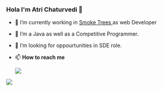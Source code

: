 ### Hola I'm Atri Chaturvedi 👋


- 🔭 I’m currently working in <a href="https://github.com/smoke-trees"> Smoke Trees </a> as web Developer
- 🌱 I’m a Java as well as a Competitive Programmer.
- 🤔 I’m looking for oppourtunities in SDE role.

- 📫 <b>How to reach me</b>
      <div><a href="https://www.linkedin.com/in/atri-chaturvedi/" rel="nofollow"><img src="https://camo.githubusercontent.com/fda2e899d4685d6ea47aa1da5bd5afd730579291/687474703a2f2f696d672e736869656c64732e696f2f7374617469632f76313f6c6f676f3d6c696e6b6564696e266c6162656c3d266d6573736167653d617472693231303726636f6c6f723d626c61636b267374796c653d666c61742d737175617265" data-canonical-src="http://img.shields.io/static/v1?logo=linkedin&amp;label=&amp;message=Atri&amp;color=black&amp;style=flat-square" style="max-width:100%;"></a>
</div>
<img src="https://github-readme-stats.vercel.app/api?username=ATRI2107&&show_icons=true&title_color=ffffff&icon_color=bb2acf&text_color=daf7dc&bg_color=151515">
